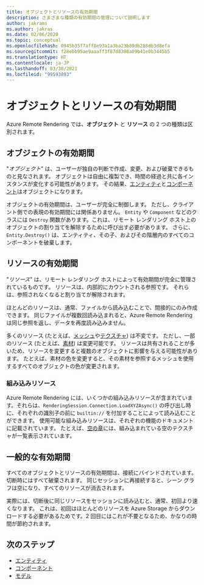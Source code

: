 ```yaml
---
title: オブジェクトとリソースの有効期間
description: さまざまな種類の有効期間の管理について説明します
author: jakrams
ms.author: jakras
ms.date: 02/06/2020
ms.topic: conceptual
ms.openlocfilehash: 0945b35f7aff8e93a1a3ba23b89db288db3d8efa
ms.sourcegitcommit: f28ebb95ae9aaaff3f87d8388a09b41e0b3445b5
ms.translationtype: HT
ms.contentlocale: ja-JP
ms.lasthandoff: 03/30/2021
ms.locfileid: "99593893"
---
```

# <a name="object-and-resource-lifetime"></a>オブジェクトとリソースの有効期間

Azure Remote Rendering では、**オブジェクト** と **リソース** の 2 つの種類は区別されます。

## <a name="object-lifetime"></a>オブジェクトの有効期間

"*オブジェクト*" は、ユーザーが独自の判断で作成、変更、および破棄できるものと見なされます。 オブジェクトは自由に複製でき、時間の経過と共に各インスタンスが変化する可能性があります。 その結果、[エンティティ](entities.md)と[コンポーネント](components.md)はオブジェクトになります。

オブジェクトの有効期間は、ユーザーが完全に制御します。 ただし、クライアント側での表現の有効期間には関係ありません。 `Entity` や `Component` などのクラスには `Destroy` 関数があります。これは、リモート レンダリング ホスト上のオブジェクトの割り当てを解除するために呼び出す必要があります。 さらに、`Entity.Destroy()` は、エンティティ、その子、およびその階層内のすべてのコンポーネントを破棄します。

## <a name="resource-lifetime"></a>リソースの有効期間

"*リソース*" は、リモート レンダリング ホストによって有効期間が完全に管理されているものです。 リソースは、内部的にカウントされる参照です。 それらは、参照されなくなると割り当てが解除されます。

ほとんどのリソースは、通常、ファイルから読み込むことで、間接的にのみ作成できます。 同じファイルが複数回読み込まれると、Azure Remote Rendering は同じ参照を返し、データを再度読み込みません。

多くのリソース (たとえば、[メッシュ](meshes.md)や[テクスチャ](textures.md)) は不変です。 ただし、一部のリソース (たとえば、[素材](materials.md)) は変更可能です。 リソースは共有されることが多いため、リソースを変更すると複数のオブジェクトに影響を与える可能性があります。 たとえば、素材の色を変更すると、その素材を参照するメッシュを使用するすべてのオブジェクトの色が変更されます。

### <a name="built-in-resources"></a>組み込みリソース

Azure Remote Rendering には、いくつかの組み込みリソースが含まれています。それらは、`RenderingSession.Connection.LoadXYZAsync()` の呼び出し時に、それぞれの識別子の前に `builtin://` を付加することによって読み込むことができます。 使用可能な組み込みリソースは、それぞれの機能のドキュメントに記載されています。 たとえば、[空の章](../overview/features/sky.md)には、組み込まれている空のテクスチャが一覧表示されています。

## <a name="general-lifetime"></a>一般的な有効期間

すべてのオブジェクトとリソースの有効期間は、接続にバインドされています。 切断時にはすべて破棄されます。 同じセッションに再接続すると、シーン グラフは空になり、すべてのリソースが消去されます。

実際には、切断後に同じリソースをセッションに読み込むと、通常、初回より速くなります。 これは、初回はほとんどのリソースを Azure Storage からダウンロードする必要があるためです。2 回目にはこれが不要となるため、かなりの時間が節約されます。

## <a name="next-steps"></a>次のステップ

* [エンティティ](entities.md)
* [コンポーネント](components.md)
* [モデル](models.md)
